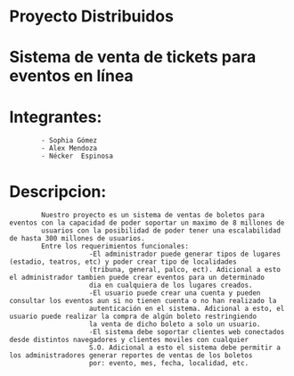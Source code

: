 # Proyecto Distribuidos
# Sistema de venta de tickets para eventos en línea
# Integrantes:
            - Sophia Gómez
            - Alex Mendoza
            - Nécker  Espinosa
# Descripcion:
            Nuestro proyecto es un sistema de ventas de boletos para eventos con la capacidad de poder soportar un maximo de 8 millones de 
            usuarios con la posibilidad de poder tener una escalabilidad de hasta 300 millones de usuarios.
            Entre los requerimientos funcionales:
                        -El administrador puede generar tipos de lugares (estadio, teatros, etc) y poder crear tipo de localidades 
                        (tribuna, general, palco, ect). Adicional a esto el administrador tambien puede crear eventos para un determinado
                        dia en cualquiera de los lugares creados.
                        -El usuario puede crear una cuenta y pueden consultar los eventos aun si no tienen cuenta o no han realizado la
                        autenticación en el sistema. Adicional a esto, el usuario puede realizar la compra de algún boleto restringiendo
                        la venta de dicho boleto a solo un usuario.
                        -El sistema debe soportar clientes web conectados desde distintos navegadores y clientes moviles con cualquier
                        S.O. Adicional a esto el sistema debe permitir a los administradores generar reportes de ventas de los boletos
                        por: evento, mes, fecha, localidad, etc.
